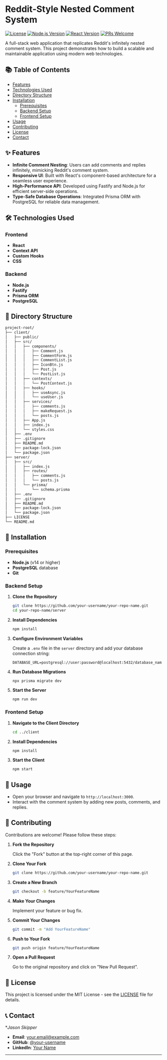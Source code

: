 # Reddit-Style Nested Comment System

[![License](https://img.shields.io/badge/License-MIT-blue.svg)](LICENSE)
[![Node.js Version](https://img.shields.io/badge/Node.js-v14+-green.svg)](https://nodejs.org/)
[![React Version](https://img.shields.io/badge/React-17+-blue.svg)](https://reactjs.org/)
[![PRs Welcome](https://img.shields.io/badge/PRs-welcome-brightgreen.svg)](#contributing)

A full-stack web application that replicates Reddit's infinitely nested comment system. This project demonstrates how to build a scalable and maintainable application using modern web technologies.

## 📚 Table of Contents

- [Features](#-features)
- [Technologies Used](#-technologies-used)
- [Directory Structure](#-directory-structure)
- [Installation](#-installation)
  - [Prerequisites](#prerequisites)
  - [Backend Setup](#backend-setup)
  - [Frontend Setup](#frontend-setup)
- [Usage](#-usage)
- [Contributing](#-contributing)
- [License](#-license)
- [Contact](#-contact)

## ✨ Features

- **Infinite Comment Nesting**: Users can add comments and replies infinitely, mimicking Reddit's comment system.
- **Responsive UI**: Built with React's component-based architecture for a seamless user experience.
- **High-Performance API**: Developed using Fastify and Node.js for efficient server-side operations.
- **Type-Safe Database Operations**: Integrated Prisma ORM with PostgreSQL for reliable data management.

## 🛠 Technologies Used

### Frontend

- **React**
- **Context API**
- **Custom Hooks**
- **CSS**

### Backend

- **Node.js**
- **Fastify**
- **Prisma ORM**
- **PostgreSQL**

## 📂 Directory Structure

```bash
project-root/
├── client/
│   ├── public/
│   ├── src/
│   │   ├── components/
│   │   │   ├── Comment.js
│   │   │   ├── CommentForm.js
│   │   │   ├── CommentList.js
│   │   │   ├── IconBtn.js
│   │   │   ├── Post.js
│   │   │   └── PostList.js
│   │   ├── contexts/
│   │   │   └── PostContext.js
│   │   ├── hooks/
│   │   │   ├── useAsync.js
│   │   │   └── useUser.js
│   │   ├── services/
│   │   │   ├── comments.js
│   │   │   ├── makeRequest.js
│   │   │   └── posts.js
│   │   ├── App.js
│   │   ├── index.js
│   │   └── styles.css
│   ├── .env
│   ├── .gitignore
│   ├── README.md
│   ├── package-lock.json
│   └── package.json
├── server/
│   ├── src/
│   │   ├── index.js
│   │   ├── routes/
│   │   │   ├── comments.js
│   │   │   └── posts.js
│   │   └── prisma/
│   │       └── schema.prisma
│   ├── .env
│   ├── .gitignore
│   ├── README.md
│   ├── package-lock.json
│   └── package.json
├── LICENSE
└── README.md
```

## 🔧 Installation

### Prerequisites

- **Node.js** (v14 or higher)
- **PostgreSQL** database
- **Git**

### Backend Setup

1. **Clone the Repository**

   ```bash
   git clone https://github.com/your-username/your-repo-name.git
   cd your-repo-name/server
   ```

2. **Install Dependencies**

   ```bash
   npm install
   ```

3. **Configure Environment Variables**

   Create a `.env` file in the `server` directory and add your database connection string:

   ```env
   DATABASE_URL=postgresql://user:password@localhost:5432/database_name
   ```

4. **Run Database Migrations**

   ```bash
   npx prisma migrate dev
   ```

5. **Start the Server**

   ```bash
   npm run dev
   ```

### Frontend Setup

1. **Navigate to the Client Directory**

   ```bash
   cd ../client
   ```

2. **Install Dependencies**

   ```bash
   npm install
   ```

3. **Start the Client**

   ```bash
   npm start
   ```

## 🚀 Usage

- Open your browser and navigate to `http://localhost:3000`.
- Interact with the comment system by adding new posts, comments, and replies.

## 🤝 Contributing

Contributions are welcome! Please follow these steps:

1. **Fork the Repository**

   Click the "Fork" button at the top-right corner of this page.

2. **Clone Your Fork**

   ```bash
   git clone https://github.com/your-username/your-repo-name.git
   ```

3. **Create a New Branch**

   ```bash
   git checkout -b feature/YourFeatureName
   ```

4. **Make Your Changes**

   Implement your feature or bug fix.

5. **Commit Your Changes**

   ```bash
   git commit -m "Add YourFeatureName"
   ```

6. **Push to Your Fork**

   ```bash
   git push origin feature/YourFeatureName
   ```

7. **Open a Pull Request**

   Go to the original repository and click on "New Pull Request".

## 📄 License

This project is licensed under the MIT License - see the [LICENSE](LICENSE) file for details.

## 📞 Contact

**Jason Skipper*

- **Email**: [your.email@example.com](mailto:jasonskipper0831@gmail.com)
- **GitHub**: [@your-username](https://github.com/jasonskipper)
- **LinkedIn**: [Your Name](https://www.linkedin.com/in/jason-skipper)

---
